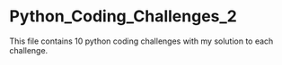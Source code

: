 # Python_Coding_Challenges_2
This file contains 10 python coding challenges with my solution to each challenge. 
